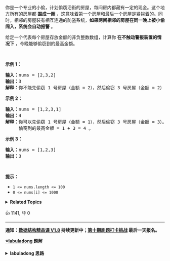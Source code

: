 <p>你是一个专业的小偷，计划偷窃沿街的房屋，每间房内都藏有一定的现金。这个地方所有的房屋都 <strong>围成一圈</strong> ，这意味着第一个房屋和最后一个房屋是紧挨着的。同时，相邻的房屋装有相互连通的防盗系统，<strong>如果两间相邻的房屋在同一晚上被小偷闯入，系统会自动报警</strong> 。</p>

<p>给定一个代表每个房屋存放金额的非负整数数组，计算你 <strong>在不触动警报装置的情况下</strong> ，今晚能够偷窃到的最高金额。</p>

<p>&nbsp;</p>

<p><strong>示例&nbsp;1：</strong></p>

<pre>
<strong>输入：</strong>nums = [2,3,2]
<strong>输出：</strong>3
<strong>解释：</strong>你不能先偷窃 1 号房屋（金额 = 2），然后偷窃 3 号房屋（金额 = 2）, 因为他们是相邻的。
</pre>

<p><strong>示例 2：</strong></p>

<pre>
<strong>输入：</strong>nums = [1,2,3,1]
<strong>输出：</strong>4
<strong>解释：</strong>你可以先偷窃 1 号房屋（金额 = 1），然后偷窃 3 号房屋（金额 = 3）。
&nbsp;    偷窃到的最高金额 = 1 + 3 = 4 。</pre>

<p><strong>示例 3：</strong></p>

<pre>
<strong>输入：</strong>nums = [1,2,3]
<strong>输出：</strong>3
</pre>

<p>&nbsp;</p>

<p><strong>提示：</strong></p>

<ul>
	<li><code>1 &lt;= nums.length &lt;= 100</code></li>
	<li><code>0 &lt;= nums[i] &lt;= 1000</code></li>
</ul>
<details><summary><strong>Related Topics</strong></summary>数组 | 动态规划</details><br>

<div>👍 1141, 👎 0</div>

<div id="labuladong"><hr>

**通知：[数据结构精品课 V1.8](https://aep.h5.xeknow.com/s/1XJHEO) 持续更新中；[第十期刷题打卡挑战](https://mp.weixin.qq.com/s/eUG2OOzY3k_ZTz-CFvtv5Q) 最后一天报名。**



<p><strong><a href="https://labuladong.github.io/article?qno=213" target="_blank">⭐️labuladong 题解</a></strong></p>
<details><summary><strong>labuladong 思路</strong></summary>

## 基本思路

PS：这道题在[《算法小抄》](https://mp.weixin.qq.com/s/tUSovvogbR9StkPWb75fUw) 的第 201 页。

首先，首尾房间不能同时被抢，那么只可能有三种不同情况：要么都不被抢；要么第一间房子被抢最后一间不抢；要么最后一间房子被抢第一间不抢。

![](https://labuladong.github.io/algo/images/robber/3.jpg)

这三种情况哪个结果最大，就是最终答案。其实，情况一的结果肯定最小，我们只要比较情况二和情况三就行了，**因为这两种情况对于房子的选择余地比情况一大，房子里的钱数都是非负数，所以选择余地大，最优决策结果肯定不会小**。

把 [打家劫舍 I](#198) 的解法稍加改造即可。

**详细题解：[一个方法团灭 LeetCode 打家劫舍问题](https://labuladong.github.io/article/fname.html?fname=抢房子)**

**标签：[一维动态规划](https://mp.weixin.qq.com/mp/appmsgalbum?__biz=MzAxODQxMDM0Mw==&action=getalbum&album_id=2122007027366395905)，[动态规划](https://mp.weixin.qq.com/mp/appmsgalbum?__biz=MzAxODQxMDM0Mw==&action=getalbum&album_id=1318881141113536512)**

## 解法代码

```java
class Solution {

    public int rob(int[] nums) {
        int n = nums.length;
        if (n == 1) return nums[0];

        int[] memo1 = new int[n];
        int[] memo2 = new int[n];
        Arrays.fill(memo1, -1);
        Arrays.fill(memo2, -1);
        // 两次调用使用两个不同的备忘录
        return Math.max(
                dp(nums, 0, n - 2, memo1),
                dp(nums, 1, n - 1, memo2)
        );
    }

    // 定义：计算闭区间 [start,end] 的最优结果
    int dp(int[] nums, int start, int end, int[] memo) {
        if (start > end) {
            return 0;
        }

        if (memo[start] != -1) {
            return memo[start];
        }
        // 状态转移方程
        int res = Math.max(
                dp(nums, start + 2, end, memo) + nums[start],
                dp(nums, start + 1, end, memo)
        );

        memo[start] = res;
        return res;
    }
}
```

**类似题目**：
  - [198. 打家劫舍 🟠](/problems/house-robber)
  - [337. 打家劫舍 III 🟠](/problems/house-robber-iii)
  - [剑指 Offer II 089. 房屋偷盗 🟠](/problems/Gu0c2T)
  - [剑指 Offer II 090. 环形房屋偷盗 🟠](/problems/PzWKhm)

</details>
</div>



